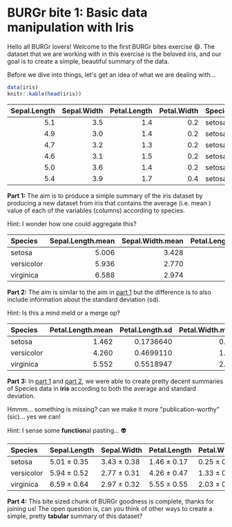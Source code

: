 BURGr bite 1: Basic data manipulation with Iris
===============================================

Hello all BURGr lovers! Welcome to the first BURGr bites exercise :smile:. The dataset that we are working with in this exercise is the beloved iris, and our goal is to create a simple, beautiful summary of the data.

Before we dive into things, let's get an idea of what we are dealing with...

``` r
data(iris)
knitr::kable(head(iris))
```

|  Sepal.Length|  Sepal.Width|  Petal.Length|  Petal.Width| Species |
|-------------:|------------:|-------------:|------------:|:--------|
|           5.1|          3.5|           1.4|          0.2| setosa  |
|           4.9|          3.0|           1.4|          0.2| setosa  |
|           4.7|          3.2|           1.3|          0.2| setosa  |
|           4.6|          3.1|           1.5|          0.2| setosa  |
|           5.0|          3.6|           1.4|          0.2| setosa  |
|           5.4|          3.9|           1.7|          0.4| setosa  |

**Part 1:**<a id="part1"></a> The aim is to produce a simple summary of the iris dataset by producing a new dataset from iris that contains the average (i.e. mean ) value of each of the variables (columns) according to species.

Hint: I wonder how one could aggregate this?

| Species    |  Sepal.Length.mean|  Sepal.Width.mean|  Petal.Length.mean|  Petal.Width.mean|
|:-----------|------------------:|-----------------:|------------------:|-----------------:|
| setosa     |              5.006|             3.428|              1.462|             0.246|
| versicolor |              5.936|             2.770|              4.260|             1.326|
| virginica  |              6.588|             2.974|              5.552|             2.026|

**Part 2:**<a id="part2"></a> The aim is similar to the aim in [part 1](#part1) but the difference is to also include information about the standard deviation (sd).

Hint: Is this a mind meld or a merge op?

| Species    |  Petal.Length.mean|  Petal.Length.sd|  Petal.Width.mean|  Petal.Width.sd|  Sepal.Length.mean|  Sepal.Length.sd|  Sepal.Width.mean|  Sepal.Width.sd|
|:-----------|------------------:|----------------:|-----------------:|---------------:|------------------:|----------------:|-----------------:|---------------:|
| setosa     |              1.462|        0.1736640|             0.246|       0.1053856|              5.006|        0.3524897|             3.428|       0.3790644|
| versicolor |              4.260|        0.4699110|             1.326|       0.1977527|              5.936|        0.5161711|             2.770|       0.3137983|
| virginica  |              5.552|        0.5518947|             2.026|       0.2746501|              6.588|        0.6358796|             2.974|       0.3224966|

**Part 3:**<a id="part3"></a> In [part 1](#part1) and [part 2](#part2), we were able to create pretty decent summaries of Species data in **iris** according to both the average and standard deviation.

Hmmm... something is missing? can we make it more "publication-worthy" (sic)... yes we can!

Hint: I sense some **function**al pasting... :alien:

| Species    | Sepal.Length | Sepal.Width | Petal.Length | Petal.Width |
|:-----------|:-------------|:------------|:-------------|:------------|
| setosa     | 5.01 ± 0.35  | 3.43 ± 0.38 | 1.46 ± 0.17  | 0.25 ± 0.11 |
| versicolor | 5.94 ± 0.52  | 2.77 ± 0.31 | 4.26 ± 0.47  | 1.33 ± 0.2  |
| virginica  | 6.59 ± 0.64  | 2.97 ± 0.32 | 5.55 ± 0.55  | 2.03 ± 0.27 |

**Part 4:** This bite sized chunk of BURGr goodness is complete, thanks for joining us! The open question is, can you think of other ways to create a simple, pretty **tabular** summary of this dataset?

